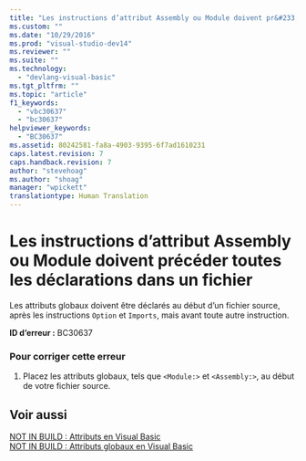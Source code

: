 ```yaml
---
title: "Les instructions d’attribut Assembly ou Module doivent pr&#233;c&#233;der toutes les d&#233;clarations dans un fichier | Microsoft Docs"
ms.custom: ""
ms.date: "10/29/2016"
ms.prod: "visual-studio-dev14"
ms.reviewer: ""
ms.suite: ""
ms.technology: 
  - "devlang-visual-basic"
ms.tgt_pltfrm: ""
ms.topic: "article"
f1_keywords: 
  - "vbc30637"
  - "bc30637"
helpviewer_keywords: 
  - "BC30637"
ms.assetid: 80242581-fa8a-4903-9395-6f7ad1610231
caps.latest.revision: 7
caps.handback.revision: 7
author: "stevehoag"
ms.author: "shoag"
manager: "wpickett"
translationtype: Human Translation
---
```

# Les instructions d’attribut Assembly ou Module doivent pr&#233;c&#233;der toutes les d&#233;clarations dans un fichier
Les attributs globaux doivent être déclarés au début d’un fichier source, après les instructions `Option` et `Imports`, mais avant toute autre instruction.  
  
 **ID d’erreur :** BC30637  
  
### Pour corriger cette erreur  
  
1.  Placez les attributs globaux, tels que `<Module:>` et `<Assembly:>`, au début de votre fichier source.  
  
## Voir aussi  
 [NOT IN BUILD : Attributs en Visual Basic](http://msdn.microsoft.com/fr-fr/620bfc0e-4582-4c8b-8432-ebc5c3dccc22)   
 [NOT IN BUILD : Attributs globaux en Visual Basic](http://msdn.microsoft.com/fr-fr/253a32d8-1531-4504-b687-088554ab71d2)